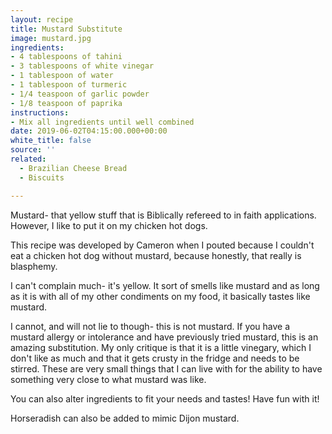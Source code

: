 ```yaml
---
layout: recipe
title: Mustard Substitute
image: mustard.jpg
ingredients:
- 4 tablespoons of tahini
- 3 tablespoons of white vinegar
- 1 tablespoon of water
- 1 tablespoon of turmeric
- 1/4 teaspoon of garlic powder
- 1/8 teaspoon of paprika
instructions:
- Mix all ingredients until well combined
date: 2019-06-02T04:15:00.000+00:00
white_title: false
source: ''
related:
  - Brazilian Cheese Bread
  - Biscuits

---
```

Mustard- that yellow stuff that is Biblically refereed to in faith applications. However, I like to put it on my chicken hot dogs.

This recipe was developed by Cameron when I pouted because I couldn't eat a chicken hot dog without mustard, because honestly, that really is blasphemy.

I can't complain much- it's yellow. It sort of smells like mustard and as long as it is with all of my other condiments on my food, it basically tastes like mustard.

I cannot, and will not lie to though- this is not mustard. If you have a mustard allergy or intolerance and have previously tried mustard, this is an amazing substitution. My only critique is that it is a little vinegary, which I don't like as much and that it gets crusty in the fridge and needs to be stirred. These are very small things that I can live with for the ability to have something very close to what mustard was like.

You can also alter ingredients to fit your needs and tastes! Have fun with it!

Horseradish can also be added to mimic Dijon mustard.
